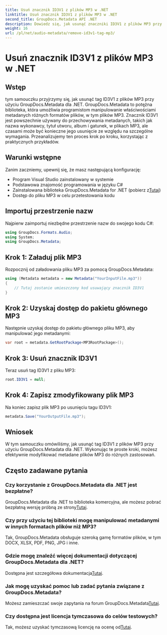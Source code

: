 ```yaml
---
title: Usuń znacznik ID3V1 z plików MP3 w .NET
linktitle: Usuń znacznik ID3V1 z plików MP3 w .NET
second_title: GroupDocs.Metadata API .NET
description: Dowiedz się, jak usunąć znaczniki ID3V1 z plików MP3 przy użyciu GroupDocs.Metadata dla .NET. Łatwy przewodnik krok po kroku z praktycznymi przykładami.
weight: 16
url: /pl/net/audio-metadata/remove-id3v1-tag-mp3/
---
```


# Usuń znacznik ID3V1 z plików MP3 w .NET

## Wstęp
tym samouczku przyjrzymy się, jak usunąć tag ID3V1 z plików MP3 przy użyciu GroupDocs.Metadata dla .NET. GroupDocs.Metadata to potężna biblioteka, która umożliwia programistom manipulowanie właściwościami metadanych różnych formatów plików, w tym plików MP3. Znacznik ID3V1 jest powszechnie używany do przechowywania metadanych, takich jak nazwa wykonawcy, tytuł utworu, album i gatunek, w plikach MP3, ale czasami może być konieczne jego usunięcie ze względu na szczególne wymagania. Przeanalizujemy ten proces krok po kroku, korzystając z praktycznych przykładów.
## Warunki wstępne
Zanim zaczniemy, upewnij się, że masz następującą konfigurację:
- Program Visual Studio zainstalowany w systemie
- Podstawowa znajomość programowania w języku C#
-  Zainstalowana biblioteka GroupDocs.Metadata for .NET (pobierz z[Tutaj](https://releases.groupdocs.com/metadata/net/))
- Dostęp do pliku MP3 w celu przetestowania kodu

## Importuj przestrzenie nazw
Najpierw zaimportuj niezbędne przestrzenie nazw do swojego kodu C#:
```csharp
using GroupDocs.Formats.Audio;
using System;
using GroupDocs.Metadata;
```
## Krok 1: Załaduj plik MP3
Rozpocznij od załadowania pliku MP3 za pomocą GroupDocs.Metadata:
```csharp
using (Metadata metadata = new Metadata("YourInputFile.mp3"))
{
    // Tutaj zostanie umieszczony kod usuwający znacznik ID3V1
}
```
## Krok 2: Uzyskaj dostęp do pakietu głównego MP3
Następnie uzyskaj dostęp do pakietu głównego pliku MP3, aby manipulować jego metadanymi:
```csharp
var root = metadata.GetRootPackage<MP3RootPackage>();
```
## Krok 3: Usuń znacznik ID3V1
Teraz usuń tag ID3V1 z pliku MP3:
```csharp
root.ID3V1 = null;
```
## Krok 4: Zapisz zmodyfikowany plik MP3
Na koniec zapisz plik MP3 po usunięciu tagu ID3V1:
```csharp
metadata.Save("YourOutputFile.mp3");
```

## Wniosek
W tym samouczku omówiliśmy, jak usunąć tag ID3V1 z plików MP3 przy użyciu GroupDocs.Metadata dla .NET. Wykonując te proste kroki, możesz efektywnie modyfikować metadane plików MP3 do różnych zastosowań.

## Często zadawane pytania
### Czy korzystanie z GroupDocs.Metadata dla .NET jest bezpłatne?
 GroupDocs.Metadata dla .NET to biblioteka komercyjna, ale możesz pobrać bezpłatną wersję próbną ze strony[Tutaj](https://releases.groupdocs.com/).
### Czy przy użyciu tej biblioteki mogę manipulować metadanymi w innych formatach plików niż MP3?
Tak, GroupDocs.Metadata obsługuje szeroką gamę formatów plików, w tym DOCX, XLSX, PDF, PNG, JPG i inne.
### Gdzie mogę znaleźć więcej dokumentacji dotyczącej GroupDocs.Metadata dla .NET?
 Dostępna jest szczegółowa dokumentacja[Tutaj](https://tutorials.groupdocs.com/metadata/net/).
### Jak mogę uzyskać pomoc lub zadać pytania związane z GroupDocs.Metadata?
 Możesz zamieszczać swoje zapytania na forum GroupDocs.Metadata[Tutaj](https://forum.groupdocs.com/c/metadata/14).
### Czy dostępna jest licencja tymczasowa do celów testowych?
 Tak, możesz uzyskać tymczasową licencję na ocenę od[Tutaj](https://purchase.groupdocs.com/temporary-license/).
